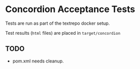 # Concordion Acceptance Tests
Tests are run as part of the textrepo docker setup.

Test results (`html` files) are placed in `target/concordion`

## TODO
 - pom.xml needs cleanup.
